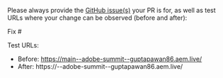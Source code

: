 Please always provide the [GitHub issue(s)](../issues) your PR is for, as well as test URLs where your change can be observed (before and after):

Fix #<gh-issue-id>

Test URLs:
- Before: https://main--adobe-summit--guptapawan86.aem.live/
- After: https://<branch>--adobe-summit--guptapawan86.aem.live/
